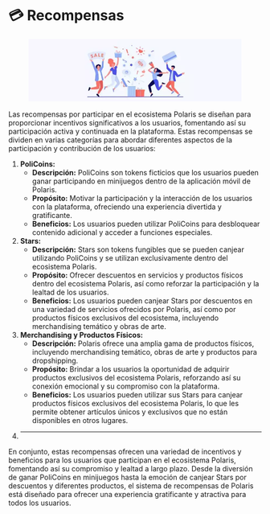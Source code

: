 # 💳 Recompensas&#x20;

<figure><img src="../../../../../.gitbook/assets/que-es-la-fidelizacion-de-clientes.jpg.jpeg" alt=""><figcaption></figcaption></figure>

Las recompensas por participar en el ecosistema Polaris se diseñan para proporcionar incentivos significativos a los usuarios, fomentando así su participación activa y continuada en la plataforma. Estas recompensas se dividen en varias categorías para abordar diferentes aspectos de la participación y contribución de los usuarios:

1. **PoliCoins:**
   * **Descripción:** PoliCoins son tokens ficticios que los usuarios pueden ganar participando en minijuegos dentro de la aplicación móvil de Polaris.
   * **Propósito:** Motivar la participación y la interacción de los usuarios con la plataforma, ofreciendo una experiencia divertida y gratificante.
   * **Beneficios:** Los usuarios pueden utilizar PoliCoins para desbloquear contenido adicional y acceder a funciones especiales.
2. **Stars:**
   * **Descripción:** Stars son tokens fungibles que se pueden canjear utilizando PoliCoins y se utilizan exclusivamente dentro del ecosistema Polaris.
   * **Propósito:** Ofrecer descuentos en servicios y productos físicos dentro del ecosistema Polaris, así como reforzar la participación y la lealtad de los usuarios.
   * **Beneficios:** Los usuarios pueden canjear Stars por descuentos en una variedad de servicios ofrecidos por Polaris, así como por productos físicos exclusivos del ecosistema, incluyendo merchandising temático y obras de arte.
3. **Merchandising y Productos Físicos:**
   * **Descripción:** Polaris ofrece una amplia gama de productos físicos, incluyendo merchandising temático, obras de arte y productos para dropshipping.
   * **Propósito:** Brindar a los usuarios la oportunidad de adquirir productos exclusivos del ecosistema Polaris, reforzando así su conexión emocional y su compromiso con la plataforma.
   * **Beneficios:** Los usuarios pueden utilizar sus Stars para canjear productos físicos exclusivos del ecosistema Polaris, lo que les permite obtener artículos únicos y exclusivos que no están disponibles en otros lugares.
4. ***

En conjunto, estas recompensas ofrecen una variedad de incentivos y beneficios para los usuarios que participan en el ecosistema Polaris, fomentando así su compromiso y lealtad a largo plazo. Desde la diversión de ganar PoliCoins en minijuegos hasta la emoción de canjear Stars por descuentos y diferentes productos, el sistema de recompensas de Polaris está diseñado para ofrecer una experiencia gratificante y atractiva para todos los usuarios.
